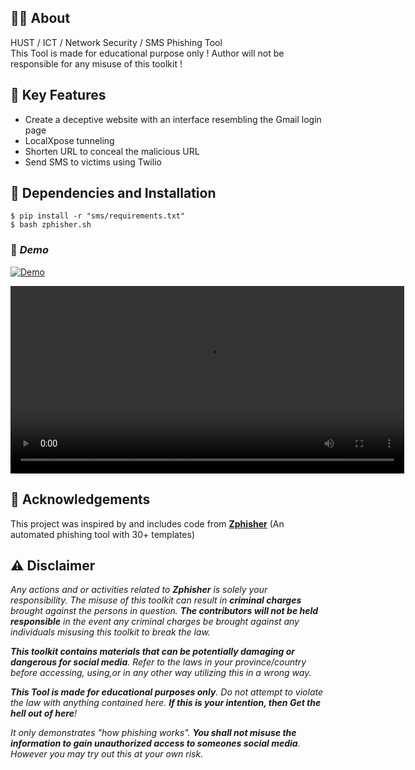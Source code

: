 ## 📲💸 **About**

HUST / ICT / Network Security / SMS Phishing Tool  
This Tool is made for educational purpose only ! Author will not be responsible for any misuse of this toolkit !

## 🚩 **Key Features**

- Create a deceptive website with an interface resembling the Gmail login page 
- LocalXpose tunneling 
- Shorten URL to conceal the malicious URL
- Send SMS to victims using Twilio

## 🔧 **Dependencies and Installation**

  ```
  $ pip install -r "sms/requirements.txt"
  $ bash zphisher.sh
  ```


### 🚀 *Demo*
[![Demo](https://img.shields.io/static/v1?label=Video%20Demo&message=Google%20Drive&color=yellow)](https://drive.google.com/file/d/1Wy-gzIv87X3vCdOpx4qc7CbVtfejf5P-/view?fbclid=IwAR15vgGVXFMP6ESWTPV1VrTCk1LgCV46tSIyS9RaMzAKyvaYsXjAE_HeA5c)


<video width="630" height="300" src="https://github.com/Duong-DQ/sms-phishing/assets/102663176/b5e6de9b-9219-4f06-9450-778de68303bf"></video>

## 🤗 **Acknowledgements**

This project was inspired by and includes code from [**Zphisher**](https://github.com/htr-tech/zphisher) (An automated phishing tool with 30+ templates)



## ⚠️ **Disclaimer**

<i>Any actions and or activities related to <b>Zphisher</b> is solely your responsibility. The misuse of this toolkit can result in <b>criminal charges</b> brought against the persons in question. <b>The contributors will not be held responsible</b> in the event any criminal charges be brought against any individuals misusing this toolkit to break the law.

<b>This toolkit contains materials that can be potentially damaging or dangerous for social media</b>. Refer to the laws in your province/country before accessing, using,or in any other way utilizing this in a wrong way.

<b>This Tool is made for educational purposes only</b>. Do not attempt to violate the law with anything contained here. <b>If this is your intention, then Get the hell out of here</b>!

It only demonstrates "how phishing works". <b>You shall not misuse the information to gain unauthorized access to someones social media</b>. However you may try out this at your own risk.</i>
